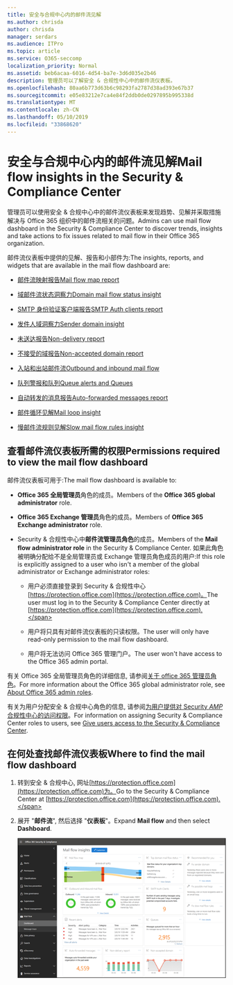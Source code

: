 ```yaml
---
title: 安全与合规中心内的邮件流见解
ms.author: chrisda
author: chrisda
manager: serdars
ms.audience: ITPro
ms.topic: article
ms.service: O365-seccomp
localization_priority: Normal
ms.assetid: beb6acaa-6016-4d54-ba7e-3d6d035e2b46
description: 管理员可以了解安全 & 合规性中心中的邮件流仪表板。
ms.openlocfilehash: 80aa6b773d63b6c98293fa2787d38ad393e67b37
ms.sourcegitcommit: e05e83212e7ca4e84f2ddb0de0297895b995338d
ms.translationtype: MT
ms.contentlocale: zh-CN
ms.lasthandoff: 05/10/2019
ms.locfileid: "33868620"
---
```

# <a name="mail-flow-insights-in-the-security--compliance-center"></a><span data-ttu-id="d4124-103">安全与合规中心内的邮件流见解</span><span class="sxs-lookup"><span data-stu-id="d4124-103">Mail flow insights in the Security & Compliance Center</span></span>

<span data-ttu-id="d4124-104">管理员可以使用安全 & 合规中心中的邮件流仪表板来发现趋势、见解并采取措施解决与 Office 365 组织中的邮件流相关的问题。</span><span class="sxs-lookup"><span data-stu-id="d4124-104">Admins can use mail flow dashboard in the Security & Compliance Center to discover trends, insights and take actions to fix issues related to mail flow in their Office 365 organization.</span></span>

<span data-ttu-id="d4124-105">邮件流仪表板中提供的见解、报告和小部件为:</span><span class="sxs-lookup"><span data-stu-id="d4124-105">The insights, reports, and widgets that are available in the mail flow dashboard are:</span></span>

- [<span data-ttu-id="d4124-106">邮件流映射报告</span><span class="sxs-lookup"><span data-stu-id="d4124-106">Mail flow map report</span></span>](mfi-mail-flow-map-report.md)

- [<span data-ttu-id="d4124-107">域邮件流状态洞察力</span><span class="sxs-lookup"><span data-stu-id="d4124-107">Domain mail flow status insight</span></span>](mfi-domain-mail-flow-status-insight.md)

- [<span data-ttu-id="d4124-108">SMTP 身份验证客户端报告</span><span class="sxs-lookup"><span data-stu-id="d4124-108">SMTP Auth clients report</span></span>](mfi-smtp-auth-clients-report.md)

- [<span data-ttu-id="d4124-109">发件人域洞察力</span><span class="sxs-lookup"><span data-stu-id="d4124-109">Sender domain insight</span></span>](mfi-sender-domain-insight.md)

- [<span data-ttu-id="d4124-110">未送达报告</span><span class="sxs-lookup"><span data-stu-id="d4124-110">Non-delivery report</span></span>](mfi-non-delivery-report.md)

- [<span data-ttu-id="d4124-111">不接受的域报告</span><span class="sxs-lookup"><span data-stu-id="d4124-111">Non-accepted domain report</span></span>](mfi-non-accepted-domain-report.md)

- [<span data-ttu-id="d4124-112">入站和出站邮件流</span><span class="sxs-lookup"><span data-stu-id="d4124-112">Outbound and inbound mail flow</span></span>](mfi-outbound-and-inbound-mail-flow.md)

- [<span data-ttu-id="d4124-113">队列警报和队列</span><span class="sxs-lookup"><span data-stu-id="d4124-113">Queue alerts and Queues</span></span>](mfi-queue-alerts-and-queues.md)

- [<span data-ttu-id="d4124-114">自动转发的消息报告</span><span class="sxs-lookup"><span data-stu-id="d4124-114">Auto-forwarded messages report</span></span>](mfi-auto-forwarded-messages-report.md)

- [<span data-ttu-id="d4124-115">邮件循环见解</span><span class="sxs-lookup"><span data-stu-id="d4124-115">Mail loop insight</span></span>](mfi-mail-loop-insight.md)

- [<span data-ttu-id="d4124-116">慢邮件流规则见解</span><span class="sxs-lookup"><span data-stu-id="d4124-116">Slow mail flow rules insight</span></span>](mfi-slow-mail-flow-rules-insight.md)

## <a name="permissions-required-to-view-the-mail-flow-dashboard"></a><span data-ttu-id="d4124-117">查看邮件流仪表板所需的权限</span><span class="sxs-lookup"><span data-stu-id="d4124-117">Permissions required to view the mail flow dashboard</span></span>

<span data-ttu-id="d4124-118">邮件流仪表板可用于:</span><span class="sxs-lookup"><span data-stu-id="d4124-118">The mail flow dashboard is available to:</span></span>

- <span data-ttu-id="d4124-119">**Office 365 全局管理员**角色的成员。</span><span class="sxs-lookup"><span data-stu-id="d4124-119">Members of the **Office 365 global administrator** role.</span></span>

- <span data-ttu-id="d4124-120">**Office 365 Exchange 管理员**角色的成员。</span><span class="sxs-lookup"><span data-stu-id="d4124-120">Members of **Office 365 Exchange administrator** role.</span></span>

- <span data-ttu-id="d4124-121">Security & 合规性中心中**邮件流管理员角色**的成员。</span><span class="sxs-lookup"><span data-stu-id="d4124-121">Members of the **Mail flow administrator role** in the Security & Compliance Center.</span></span> <span data-ttu-id="d4124-122">如果此角色被明确分配给不是全局管理员或 Exchange 管理员角色成员的用户:</span><span class="sxs-lookup"><span data-stu-id="d4124-122">If this role is explicitly assigned to a user who isn't a member of the global administrator or Exchange administrator roles:</span></span>

  - <span data-ttu-id="d4124-123">用户必须直接登录到 Security & 合规性中心[https://protection.office.com](https://protection.office.com)。</span><span class="sxs-lookup"><span data-stu-id="d4124-123">The user must log in to the Security & Compliance Center directly at [https://protection.office.com](https://protection.office.com).</span></span>

  - <span data-ttu-id="d4124-124">用户将只具有对邮件流仪表板的只读权限。</span><span class="sxs-lookup"><span data-stu-id="d4124-124">The user will only have read-only permission to the mail flow dashboard.</span></span>

  - <span data-ttu-id="d4124-125">用户将无法访问 Office 365 管理门户。</span><span class="sxs-lookup"><span data-stu-id="d4124-125">The user won't have access to the Office 365 admin portal.</span></span>

<span data-ttu-id="d4124-126">有关 Office 365 全局管理员角色的详细信息, 请参阅[关于 office 365 管理员角色](https://docs.microsoft.com/office365/admin/add-users/about-admin-roles)。</span><span class="sxs-lookup"><span data-stu-id="d4124-126">For more information about the Office 365 global administrator role, see [About Office 365 admin roles](https://docs.microsoft.com/office365/admin/add-users/about-admin-roles).</span></span>

<span data-ttu-id="d4124-127">有关为用户分配安全 & 合规中心角色的信息, 请参阅[为用户提供对 Security _AMP_ 合规性中心的访问权限](https://docs.microsoft.com/office365/securitycompliance/grant-access-to-the-security-and-compliance-center)。</span><span class="sxs-lookup"><span data-stu-id="d4124-127">For information on assigning Security & Compliance Center roles to users, see [Give users access to the Security & Compliance Center](https://docs.microsoft.com/office365/securitycompliance/grant-access-to-the-security-and-compliance-center).</span></span>

## <a name="where-to-find-the-mail-flow-dashboard"></a><span data-ttu-id="d4124-128">在何处查找邮件流仪表板</span><span class="sxs-lookup"><span data-stu-id="d4124-128">Where to find the mail flow dashboard</span></span>

1. <span data-ttu-id="d4124-129">转到安全 & 合规中心, 网址[https://protection.office.com](https://protection.office.com)为。</span><span class="sxs-lookup"><span data-stu-id="d4124-129">Go to the Security & Compliance Center at [https://protection.office.com](https://protection.office.com).</span></span>

2. <span data-ttu-id="d4124-130">展开 "**邮件流**", 然后选择 "**仪表板**"。</span><span class="sxs-lookup"><span data-stu-id="d4124-130">Expand **Mail flow** and then select **Dashboard**.</span></span>

   ![Office 365 安全 & 合规中心中的邮件流仪表板](media/mail-flow-dashboard-v2.png)
